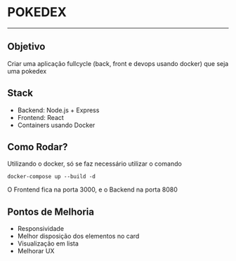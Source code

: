 # POKEDEX
---
## Objetivo
Criar uma aplicação fullcycle (back, front e devops usando docker) que seja uma pokedex


## Stack
- Backend: Node.js + Express
- Frontend: React
- Containers usando Docker

## Como Rodar?
Utilizando o docker, só se faz necessário utilizar o comando
```
docker-compose up --build -d
```
O Frontend fica na porta 3000, e o Backend na porta 8080

## Pontos de Melhoria
- Responsividade
- Melhor disposição dos elementos no card
- Visualização em lista
- Melhorar UX
